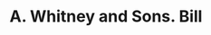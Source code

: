 ---
doi: 10.7916/D8D80PJZ
date_other: '1861'
date_other_textual: '1861'
form: printed ephemera
genre:
- Invoices
name:
- A. Whitney and Sons
object_in_context_url: https://biggert.cul.columbia.edu/items/view/ave_biggert_01385
subject_hierarchical_geographic:
- Philadelphia, Pennsylvania, United States
subject_name:
- A. Whitney and Sons
title: A. Whitney and Sons. Bill
sort_title: A. Whitney and Sons. Bill
call_number: ave_biggert_01385
coordinates:
- 40.00944444444445,-75.13333333333334
pid: ave_biggert_01385
identifiers: ave_biggert_01385
canvas_id: ldpd:396646
permalink: "/items/ave_biggert_01385/"
layout: iiif-image-page
---